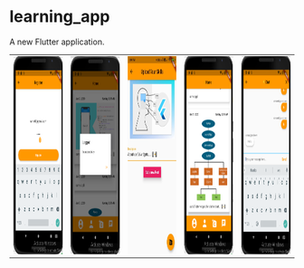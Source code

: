 # learning_app

A new Flutter application.

<table>
  <tr>
<td><img src="https://github.com/simransrivastava01/Learning_App/blob/master/img1.png" width="200" height="350"></td>

<td><img src="https://github.com/simransrivastava01/Learning_App/blob/master/img2.png" width="200" height="350"></td>
<td><img src="https://github.com/simransrivastava01/Learning_App/blob/master/img3.jpg" width="200" height="350"></td>

<td><img src="https://github.com/simransrivastava01/Learning_App/blob/master/img4.png" width="200" height="350"></td>
<td><img src="https://github.com/simransrivastava01/Learning_App/blob/master/img5.png" width="200" height="350"></td>

</tr>
</table>
